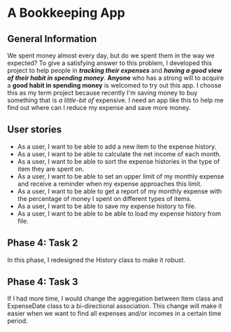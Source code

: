 # A Bookkeeping App

## General Information

We spent money almost every day, but do we spent them in the way we expected? To give a satisfying answer to this
problem, I developed this project to help people in ***tracking their expenses*** and 
***having a good view of their habit in spending money***. **Anyone** who has a strong will
to acquire a **good habit in spending money** is welcomed to try out this app. I choose this 
as my term project because recently I'm saving money to buy something that is *a little-bit of* expensive. 
I need an app like this to help me find out where can I reduce my expense and save more money.

## User stories

- As a user, I want to be able to add a new item to the expense history.
- As a user, I want to be able to calculate the net income of each month.
- As a user, I want to be able to sort the expense histories in the type of item they are spent on.
- As a user, I want to be able to set an upper limit of my monthly expense and receive a reminder when my expense 
approaches this limit.
- As a user, I want to be able to get a report of my monthly expense with the percentage of money I spent on 
different types of items. 
- As a user, I want to be able to save my expense history to file.
- As a user, I want to be able to be able to load my expense history from file.

## Phase 4: Task 2

In this phase, I redesigned the History class to make it robust.

## Phase 4: Task 3
If I had more time, I would change the aggregation between Item class and ExpenseDate class to a bi-directional 
association. This change will make it easier when we want to find all expenses and/or incomes in a certain time period.